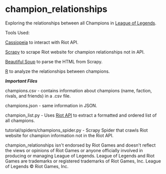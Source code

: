 # champion_relationships

Exploring the relationships between all Champions in [League of Legends](leagueoflegends.com).

Tools Used:

[Cassiopeia](https://github.com/meraki-analytics/cassiopeia) to interact with Riot API.

[Scrapy](https://doc.scrapy.org/en/1.2/) to scrape Riot website for champion relationships not in API.

[Beautiful Soup](https://www.crummy.com/software/BeautifulSoup/bs4/doc/) to parse the HTML from Scrapy.

[R](https://www.r-project.org/) to analyze the relationships between champions.


***Important Files***

champions.csv - contains information about champions (name, faction, rivals, and friends) in a .csv file.

champions.json - same information in JSON.

champion_list.py - Uses [Riot API](https://developer.riotgames.com/) to extract a formatted and ordered list of all champions.

tutorial/spiders/champions_spider.py - Scrapy Spider that crawls Riot website for champion information not in the Riot API.

champion_relationships isn't endorsed by Riot Games and doesn't reflect the views or opinions of Riot Games or anyone officially involved in producing or managing League of Legends. League of Legends and Riot Games are trademarks or registered trademarks of Riot Games, Inc. League of Legends © Riot Games, Inc.
